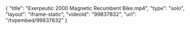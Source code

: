 {
    "title": "Exerpeutic 2000 Magnetic Recumbent Bike.mp4",
    "type": "solo",
    "layout": "iframe-static",
    "videoId": "99837832",
    "url": "\/tvpembed\/99837832"
}